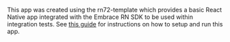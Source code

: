 This app was created using the rn72-template which provides a basic React Native app integrated with the Embrace RN SDK
to be used within integration tests. See [this guide](../integration-tests/README.md) for instructions on how to setup
and run this app.
